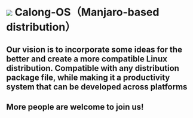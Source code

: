# ![](https://img.shields.io/badge/<OS>-<Linux>-informational?style=flat&logo=<LOGO_NAME>&logoColor=white&color=2bbc8a) Calong-OS（Manjaro-based distribution）

## Our vision is to incorporate some ideas for the better and create a more compatible Linux distribution. Compatible with any distribution package file, while making it a productivity system that can be developed across platforms

## More people are welcome to join us!

